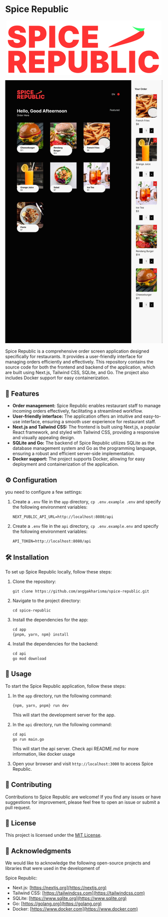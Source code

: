 # Spice Republic

<p align="center">
  <img src="app/public/images/logo.svg" alt="Spice Republic Logo">
</p>

<img src="./preview2.jpg">

Spice Republic is a comprehensive order screen application designed specifically for restaurants. It provides a user-friendly interface for managing orders efficiently and effectively. This repository contains the source code for both the frontend and backend of the application, which are built using Next.js, Tailwind CSS, SQLite, and Go. The project also includes Docker support for easy containerization.

## 🚀 Features

- **Order management:** Spice Republic enables restaurant staff to manage incoming orders effectively, facilitating a streamlined workflow.
- **User-friendly interface:** The application offers an intuitive and easy-to-use interface, ensuring a smooth user experience for restaurant staff.
- **Next.js and Tailwind CSS:** The frontend is built using Next.js, a popular React framework, and styled with Tailwind CSS, providing a responsive and visually appealing design.
- **SQLite and Go:** The backend of Spice Republic utilizes SQLite as the database management system and Go as the programming language, ensuring a robust and efficient server-side implementation.
- **Docker support:** The project supports Docker, allowing for easy deployment and containerization of the application.


## ⚙️ Configuration

you need to configure a few settings:

1. Create a `.env` file in the `app` directory, `cp .env.example .env` and specify the following environment variables:

   ```
   NEXT_PUBLIC_API_URL=http://localhost:8080/api
   ```
2. Create a `.env` file in the `api` directory, `cp .env.example.env` and specify the following environment variables:

   ```
   API_TOKEN=http://localhost:8080/api
   ```

## 🛠️ Installation
To set up Spice Republic locally, follow these steps:

1. Clone the repository:

   ```
   git clone https://github.com/anggakharisma/spice-republic.git
   ```

2. Navigate to the project directory:

   ```
   cd spice-republic
   ```

3. Install the dependencies for the app:

   ```
   cd app
   {pnpm, yarn, npm} install
   ```

4. Install the dependencies for the backend:

   ```
   cd api
   go mod download
   ```

## 🚀 Usage

To start the Spice Republic application, follow these steps:

1. In the `app` directory, run the following command:

   ```
   {npm, yarn, pnpm} run dev
   ```

   This will start the development server for the app.

2. In the `api` directory, run the following command:

   ```
   cd api
   go run main.go
   ```

   This will start the api server.
   Check api README.md for more information, like docker usage

3. Open your browser and visit `http://localhost:3000` to access Spice Republic.

## 👥 Contributing

Contributions to Spice Republic are welcome! If you find any issues or have suggestions for improvement, please feel free to open an issue or submit a pull request.

## 📄 License

This project is licensed under the [MIT License](LICENSE).

## 👏 Acknowledgments

We would like to acknowledge the following open-source projects and libraries that were used in the development of

 Spice Republic:

- Next.js: [https://nextjs.org](https://nextjs.org)
- Tailwind CSS: [https://tailwindcss.com](https://tailwindcss.com)
- SQLite: [https://www.sqlite.org](https://www.sqlite.org)
- Go: [https://golang.org](https://golang.org)
- Docker: [https://www.docker.com](https://www.docker.com)
